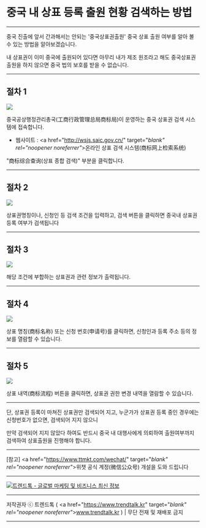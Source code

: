 # 중국 내 상표 등록 출원 현황 검색하는 방법
***

<!-- <a name="index"></a> -->
<!-- *** -->
<!-- ## ◼︎ 목차 <span style="font-size:0.5em; float:right; padding:0.5em 0 0;">업데이트 : 2018-06-28</span>

- [중국 웹 프로그래머라면 모두가 알고 있는 오픈소스 프로그램, 씽크PHP(ThinkPHP)](#index-01)
- [중국판 워드프레스(WordPress)?](#index-02)
- [ThinkPHP에 대해 학습할 수 있는 곳 (추천)](#index-03)
- [씽크PHP(ThinkPHP) 관련 홈페이지](#index-04) -->

<!-- <a name="index-01"></a> -->
<!-- *** -->

중국 진출에 앞서 간과해서는 안되는 '중국상표권출원' 중국 상표 출원 여부를 알아 볼 수 있는 방법을 알아보겠습니다.

​내 상표권이 이미 중국에 출원되어 있다면 아무리 내가 제조 원조라고 해도 중국상표권  출원을 하지 않으면 중국 법의 보호를 받을 수 없습니다.

***
## 절차 1

![](https://hellotblog.files.wordpress.com/2018/06/trendtalk-china-shangbiao-011.png)

중국공상행정관리총국(工商行政管理总局商标局)이 운영하는 중국 상표권 검색 시스템에 접속합니다.

- 웹사이트 : <a href="http://wsjs.saic.gov.cn/" target="_blank" rel="noopener noreferrer"_>온라인 상표 검색 시스템(商标网上检索系统)</a>

"商标综合查询(상표 종합 검색)" 부분을 클릭합니다.

***
## 절차 2

![](https://hellotblog.files.wordpress.com/2018/06/trendtalk-china-shangbiao-02.png)

상표권명칭이나, 신청인 등  검색 조건을 입력하고, 검색 버튼을 클릭하면 중국내 상표권 등록 여부가 검색됩니다

***
## 절차 3

![](https://hellotblog.files.wordpress.com/2018/06/trendtalk-china-shangbiao-03.png)

해당 조건에 부합하는 상표권과 관련 정보가 출력됩니다.

***
## 절차 4

![](https://hellotblog.files.wordpress.com/2018/06/trendtalk-china-shangbiao-04.png)

상표 명칭(商标名称) 또는 신청 번호(申请号)를 클릭하면, 신청인과 등록 주소 등의 정보를 열람할 수 있습니다.

***
## 절차 5

![](https://hellotblog.files.wordpress.com/2018/06/trendtalk-china-shangbiao-05.png)

상표 내역(商标流程) 버튼을 클릭하면, 상표권 권한 변경 내역을 열람할 수 있습니다.

***
단, 상표권 등록이 마쳐진 상표권만 검색되어 지고, 누군가가 상표권 등록 중인 경우에는 신청번호가 없으면, 검색되어 지지 않으니

만약 검색되어 지지 않았다 하여도 반드시 중국 내 대행사에게 의뢰하여 출원여부까지 검색하여 상표출원을 진행해야 합니다.

***
[참고] <a href="https://www.ttmkt.com/wechat/" target="_blank" rel="noopener noreferrer"_>위챗 공식 계정(微信公众号) 개설을 도와 드립니다</a>

***
[![트렌드톡 - 글로벌 마케팅 및 비즈니스 최신 정보](https://hellotblog.files.wordpress.com/2018/04/trendtalk-china-cover-966x200.png#full)](#index)
***
저작권자 ⓒ 트렌드톡 ( <a href="https://www.trendtalk.kr" target="_blank" rel="noopener noreferrer"_>www.trendtalk.kr</a> ) | 무단 전재 및 재배포 금지
***
